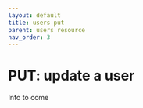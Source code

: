 ```yaml
---
layout: default
title: users put
parent: users resource
nav_order: 3
---
```


# PUT: update a user

Info to come
